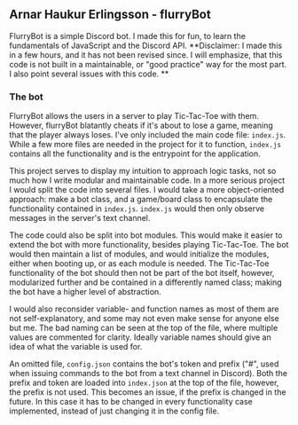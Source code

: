 ## Arnar Haukur Erlingsson - flurryBot
FlurryBot is a simple Discord bot. I made this for fun, to learn the fundamentals of JavaScript and the Discord API.
**Disclaimer: I made this in a few hours, and it has not been revised since. I will emphasize, that this code is not built in a maintainable, or "good practice" way for the most part. I also point several issues with this code. **

### The bot
FlurryBot allows the users in a server to play Tic-Tac-Toe with them. However, flurryBot blatantly cheats if it's about to lose a game, meaning that the player always loses. I've only included the main code file: `index.js`. While a few more files are needed in the project for it to function, `index.js` contains all the functionality and is the entrypoint for the application.

This project serves to display my intuition to approach logic tasks, not so much how I write modular and maintainable code. In a more serious project I would split the code into several files. I would take a more object-oriented approach: make a bot class, and a game/board class to encapsulate the functionality contained in `index.js`. `index.js` would then only observe messages in the server's text channel.

The code could also be split into bot modules. This would make it easier to extend the bot with more functionality, besides playing Tic-Tac-Toe. The bot would then maintain a list of modules, and would initialize the modules, either when booting up, or as each module is needed. The Tic-Tac-Toe functionality of the bot should then not be part of the bot itself, however, modularized further and be contained in a differently named class; making the bot have a higher level of abstraction.

I would also reconsider variable- and function names as most of them are not self-explanatory, and some may not even make sense for anyone else but me. The bad naming can be seen at the top of the file, where multiple values are commented for clarity. Ideally variable names should give an idea of what the variable is used for.

An omitted file, `config.json` contains the bot's token and prefix ("#", used when issuing commands to the bot from a text channel in Discord). Both the prefix and token are loaded into `index.json` at the top of the file, however, the prefix is not used. This becomes an issue, if the prefix is changed in the future. In this case it has to be changed in every functionality case implemented, instead of just changing it in the config file. 
